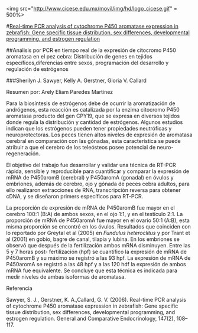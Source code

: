 <img src="http://www.cicese.edu.mx/movil/img/hd/logo_cicese.gif" = 500%>

#[Real-time PCR analysis of cytochrome P450 aromatase expression in zebrafish: Gene specific tissue distribution, sex differences, developmental programming, and estrogen regulation](http://www.sciencedirect.com/science/article/pii/S0016648005004016)

##Análisis por PCR en tiempo real de la expresión de citocromo P450 aromatasa en el pez cebra: Distribución de genes en tejidos específicos,diferencias entre sexos, programación del desarrollo y regulación de estrógenos

###Sherilyn J. Sawyer, Kelly A. Gerstner, Gloria V. Callard

Resumen por: Arely Eliam Paredes Martínez

Para la biosíntesis de estrógenos debe de ocurrir la aromatización de andrógenos, esta reacción es catalizada por la enzima citocromo P450 aromatasa producto del gen CPY19, que se expresa en diversos tejidos donde regula la distribución y cantidad de estrógenos. Algunos estudios indican que los estrógenos pueden tener propiedades neutróficas y neuroprotectoras. Los peces tienen altos niveles de expresión de aromatasa cerebral en comparación con las gónadas, esta característica se puede atribuir a que el cerebro de los teleósteos posee potencial de neuro-regeneración.

El objetivo del trabajo fue desarrollar y validar una técnica de RT-PCR rápida, sensible y reproducible para cuantificar y comparar la expresión de mRNA de P450aromB (cerebral) y P450aromA (gonadal) en óvulos y embriones, además de cerebro, ojo y gónada de peces cebra adultos, para ello realizaron extracciones de RNA, transcripción reversa para obtener cDNA, y se diseñaron primers específicos para RT-PCR. 

La proporción de expresión de mRNA de P450aromB fue mayor en el cerebro 100:1 (B:A) de ambos sexos,  en el ojo 1:1, y  en el testículo 2:1. La proporción de mRNA de P450aromA fue mayor en el ovario 50:1 (A:B), esta misma proporción se encontró en los óvulos. Resultados que coinciden con lo reportado por Greytal et al (2005) en *Fundulus heteroclitus* y por Trant et al (2001) en gobio, bagre de canal, tilapia y lubina. En los embriones se observó que después de la fertilización ambos mRNA disminuyen. Entre las 5 y 7 horas post- fertilización (hpf) se cuantifico la expresión de mRNA de P450aromB y su máximo se registró a las 93 hpf. La expresión de mRNA de P450aromA se registró a las 48 hpf y a las 120 hdf la expresión de ambos mRNA fue equivalente. Se concluye que esta técnica es indicada para medir niveles de ambas isoformas de aromatasa.

Referencia

Sawyer, S. J., Gerstner, K. A.,Callard, G. V. (2006). Real-time PCR analysis of cytochrome P450 aromatase expression in zebrafish: Gene specific tissue distribution, sex differences, developmental programming, and estrogen regulation. General and Comparative Endocrinology, 147(2), 108–117. 



